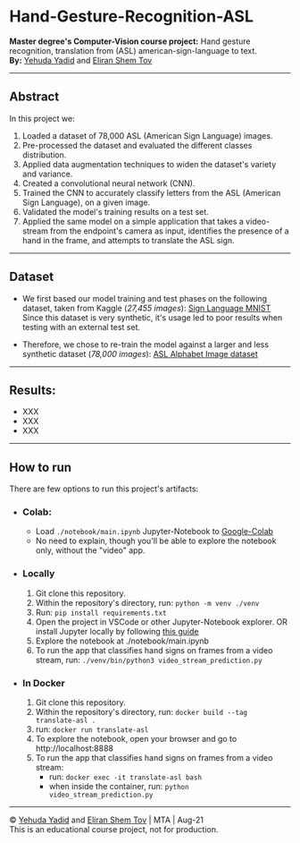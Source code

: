 # Hand-Gesture-Recognition-ASL
**Master degree's Computer-Vision course project:** Hand gesture recognition, translation from (ASL) american-sign-language to text. <br>
**By:** [Yehuda Yadid](https://www.linkedin.com/in/yehuda-yadid/) and [Eliran Shem Tov](https://www.linkedin.com/in/eliranshemtov/)
*****

## Abstract
In this project we:
1. Loaded a dataset of 78,000 ASL (American Sign Language) images.
2. Pre-processed the dataset and evaluated the different classes distribution.
3. Applied data augmentation techniques to widen the dataset's variety and variance.
4. Created a convolutional neural network (CNN).
5. Trained the CNN to accurately classify letters from the ASL (American Sign Language), on a given image.
6. Validated the model's training results on a test set.
7. Applied the same model on a simple application that takes a video-stream from the endpoint's camera as input, identifies the presence of a hand in the frame, and attempts to translate the ASL sign.
*****
## Dataset
* We first based our model training and test phases on the following dataset, taken from Kaggle (*27,455 images*): 
[Sign Language MNIST](https://www.kaggle.com/datamunge/sign-language-mnist?select=sign_mnist_test) <br>
Since this dataset is very synthetic, it's usage led to poor results when testing with an external test set. 

* Therefore, we chose to re-train the model against a larger and less  synthetic dataset (*78,000 images*):
[ASL Alphabet Image dataset](https://www.kaggle.com/grassknoted/asl-alphabet) 
*****
## Results:
* XXX
* XXX
* XXX
*****
## How to run
There are few options to run this project's artifacts:
* ### Colab:
    * Load ```./notebook/main.ipynb``` Jupyter-Notebook to [Google-Colab](https://colab.research.google.com/)
    * No need to explain, though you'll be able to explore the notebook only, without the "video" app.

* ### Locally
    1. Git clone this repository.
    2. Within the repository's directory, run: ```python -m venv ./venv``` 
    3. Run: ```pip install requirements.txt```
    4. Open the project in VSCode or other Jupyter-Notebook explorer. OR install Jupyter locally by following [this guide](https://jupyter-notebook-beginner-guide.readthedocs.io/en/latest/install.html)
    5. Explore the notebook at ./notebook/main.ipynb
    6. To run the app that classifies hand signs on frames from a video stream, run: ```./venv/bin/python3 video_stream_prediction.py```

* ### In Docker
    1. Git clone this repository.
    2. Within the repository's directory, run: ```docker build --tag translate-asl .```
    3. run: ```docker run translate-asl```
    4. To explore the notebook, open your browser and go to http://localhost:8888
    5. To run the app that classifies hand signs on frames from a video stream:
        -  run: ```docker exec -it translate-asl bash``` 
        - when inside the container, run: ```python video_stream_prediction.py```


****
© [Yehuda Yadid](https://www.linkedin.com/in/yehuda-yadid/) and [Eliran Shem Tov](https://www.linkedin.com/in/eliranshemtov/) | MTA | Aug-21 <br>
This is an educational course project, not for production.
